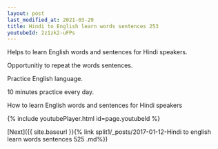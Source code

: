 ```yaml
---
layout: post
last_modified_at: 2021-03-29
title: Hindi to English learn words sentences 253 
youtubeId: 2z1zk2-uFPs
---
```

 
 
Helps to learn English words and sentences for Hindi speakers.

Opportunitiy to repeat the words sentences. 

Practice English language. 
 
10 minutes practice every day. 
 
How to learn English words and sentences for Hindi speakers 
 
{% include youtubePlayer.html id=page.youtubeId %}
 
 
[Next]({{ site.baseurl }}{% link  split1/_posts/2017-01-12-Hindi to english learn words sentences 525 .md%})
 
